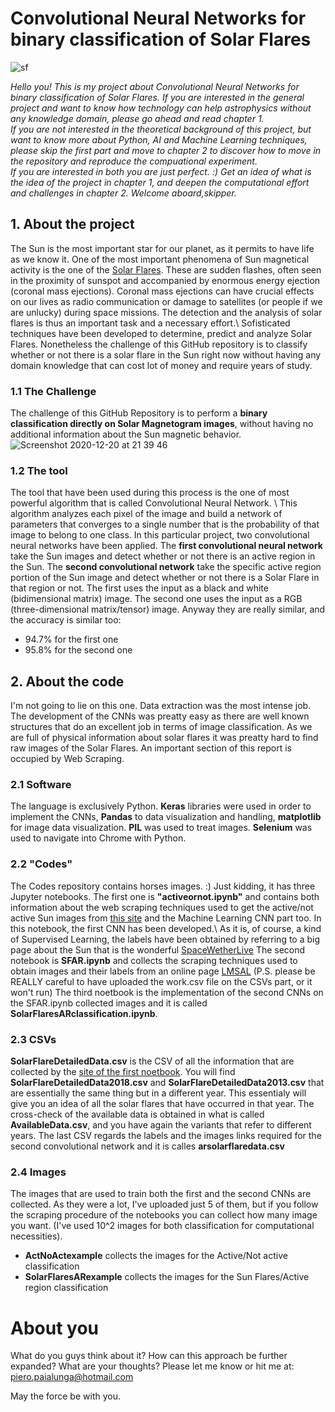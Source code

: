 # Convolutional Neural Networks for binary classification of Solar Flares
![sf](https://user-images.githubusercontent.com/55837093/102723811-1b7fe580-430b-11eb-96ce-11be02606321.jpg)



_Hello you! This is my project about Convolutional Neural Networks for binary classification of Solar Flares. If you are interested in the general project and want to know how technology can help astrophysics without any knowledge domain, please go ahead and read chapter 1.\
If you are not interested in the theoretical background of this project, but want to know more about Python, AI and Machine Learning techniques, please skip the first part and move to chapter 2 to discover how to move in the repository and reproduce the compuational experiment.\
If you are interested in both you are just perfect. :) Get an idea of what is the idea of the project in chapter 1, and deepen the computational effort and challenges in chapter 2. 
Welcome aboard,skipper._ 

## 1. About the project

The Sun is the most important star for our planet, as it permits to have life as we know it. One of the most important phenomena of Sun magnetical activity is the one of the  [Solar Flares](https://en.wikipedia.org/wiki/Solar_flare). These are sudden flashes, often seen in the proximity of sunspot and accompanied by enormous energy ejection (coronal mass ejections). Coronal mass ejections can have crucial effects on our lives as radio communication or damage to satellites (or people if we are unlucky) during space missions. The detection and the analysis of solar flares is thus an important task and a necessary effort.\\
Sofisticated techniques have been developed to determine, predict and analyze Solar Flares. Nonetheless the challenge of this GitHub repository is to classify whether or not there is a solar flare in the Sun right now without having any domain knowledge that can cost lot of money and require years of study. 



### 1.1  The Challenge
The challenge of this GitHub Repository is to perform a __binary classification directly on Solar Magnetogram images__, without having no additional information about the Sun magnetic behavior. 
![Screenshot 2020-12-20 at 21 39 46](https://user-images.githubusercontent.com/55837093/102723917-f63fa700-430b-11eb-888a-6dd8104aa8ec.png)

### 1.2  The tool 
The tool that have been used during this process is the one of most powerful algorithm that is called Convolutional Neural Network. \\
This algorithm analyzes each pixel of the image and build a network of parameters that converges to a single number that is the probability of that image to belong to one class. 
In this particular project, two convolutional neural networks have been applied. The __first convolutional neural network__ take the Sun images and detect whether or not there is an active region in the Sun. The __second convolutional network__ take the specific active region portion of the Sun image and detect whether or not there is a Solar Flare in that region or not. 
The first uses the input as a black and white (bidimensional matrix) image. The second one uses the input as a RGB (three-dimensional matrix/tensor) image. 
Anyway they are really similar, and the accuracy is similar too: 
* 94.7% for the first one 
* 95.8% for the second one

## 2. About the code
I'm not going to lie on this one. Data extraction was the most intense job. The development of the CNNs was preatty easy as there are well known structures that do an excellent job in terms of image classification. As we are full of physical information about solar flares it was preatty hard to find raw images of the Solar Flares. An important section of this report is occupied by Web Scraping. 

### 2.1 Software
The language is exclusively Python. __Keras__ libraries were used in order to implement the CNNs, __Pandas__ to data visualization and handling, __matplotlib__ for image data visualization. __PIL__ was used to treat images. __Selenium__ was used to navigate into Chrome with Python. 

### 2.2 "Codes" 
The Codes repository contains horses images. :) 
Just kidding, it has three Jupyter notebooks. The first one is __"activeornot.ipynb"__ and contains both information about the web scraping techniques used to get the active/not active Sun images from [this site]('ftp://ftp.bbso.njit.edu/pub/archive/2019/') and the Machine Learning CNN part too. In this notebook, the first CNN has been developed.\ As it is, of course, a kind of Supervised Learning, the labels have been obtained by referring to a big page about the Sun that is the wonderful [SpaceWetherLive](https://www.spaceweatherlive.com/en/solar-activity.html) 
The second notebook is __SFAR.ipynb__ and collects the scraping techniques used to obtain images and their labels from an online page [LMSAL](https://www.lmsal.com/) (P.S. please be REALLY careful to have uploaded the work.csv file on the CSVs part, or it won't run) 
The third noetbook is the implementation of the second CNNs on the SFAR.ipynb collected images and it is called __SolarFlaresARclassification.ipynb__. 

### 2.3 CSVs 
__SolarFlareDetailedData.csv__ is the CSV of all the information that are collected by the [site of the first noetbook](https://www.spaceweatherlive.com/en/solar-activity.html). You will find __SolarFlareDetailedData2018.csv__ and  __SolarFlareDetailedData2013.csv__ that are essentially the same thing but in a different year. This essentialy will give you an idea of all the solar flares that have occurred in that year.
The cross-check of the available data is obtained in what is called __AvailableData.csv__, and you have again the variants that refer to different years.
The last CSV regards the labels and the images links required for the second convolutional network and it is calles __arsolarflaredata.csv__

### 2.4 Images
The images that are used to train both the first and the second CNNs are collected. As they were a lot, I've uploaded just 5 of them, but if you follow the scraping procedure of the notebooks you can collect how many image you want. (I've used 10^2 images for both classification for computational necessities). 
* __ActNoActexample__ collects the images for the Active/Not active classification 
* __SolarFlaresARexample__ collects the images for the Sun Flares/Active region classification

# About you
What do you guys think about it? How can this approach be further expanded? What are your thoughts? Please let me know or hit me at:
piero.paialunga@hotmail.com 


May the force be with you.
